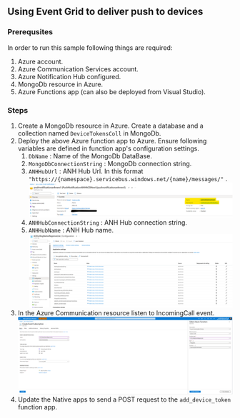 ## Using Event Grid to deliver push to devices 

### Prerequsites
In order to run this sample following things are required:

1. Azure account.
2. Azure Communication Services account.
3. Azure Notification Hub configured.
4. MongoDb resource in Azure.
5. Azure Functions app (can also be deployed from Visual Studio).


### Steps

1. Create a MongoDb resource in Azure. Create a database and a collection named `DeviceTokensColl` in MongoDb.
2. Deploy the above Azure function app to Azure. Ensure following variables are defined in function app's configuration settings.
    1. `DbName` : Name of the MongoDb DataBase.
    2. `MongoDbConnectionString` : MongoDb connection string.
    3. `ANHHubUrl` : ANH Hub Url. In this format `"https://{namespace}.servicebus.windows.net/{name}/messages/"` .![alt text](AzureNotificationHub.png)
    4. `ANHHubConnectionString` : ANH Hub connection string.
    5. `ANHHubName` : ANH Hub name.
     ![alt text](AzureFunctionAppSettings.png)
3. In the Azure Communication resource listen to IncomingCall event. ![alt text](EventGridSetup.png)
4. Update the Native apps to send a POST request to the `add_device_token` function app.
